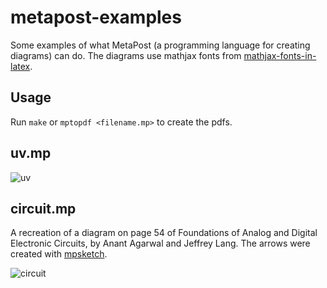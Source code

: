 # metapost-examples

Some examples of what MetaPost (a programming language for creating diagrams) can do. The diagrams use mathjax fonts from [mathjax-fonts-in-latex](https://github.com/jennigorham/mathjax-fonts-in-latex).

## Usage

Run `make` or `mptopdf <filename.mp>` to create the pdfs.

## uv.mp

![uv](https://user-images.githubusercontent.com/24600895/50427939-54e10e80-0906-11e9-9610-73db2ef1c311.png)

## circuit.mp

A recreation of a diagram on page 54 of Foundations of Analog and Digital Electronic Circuits, by Anant Agarwal and Jeffrey Lang. The arrows were created with [mpsketch](https://github.com/jennigorham/mpsketch).

![circuit](https://user-images.githubusercontent.com/24600895/50427944-5ad6ef80-0906-11e9-85cf-3bf7bc5b3324.png)
